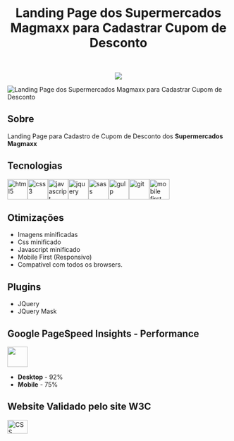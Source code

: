 <h1 align="center">Landing Page dos Supermercados Magmaxx para Cadastrar Cupom de Desconto</h1>

<br>

<p align="center">
<a href="https://matheusgomesweb.github.io/landing-page-supermercados-magmaxx-cupom-desconto" target="_blank"/><img src="https://img.shields.io/badge/🌐%20LIVE%20PREVIEW:-51487f?style=flat-square"/></a>
</p
  
<p>  
<img src="https://i.imgur.com/cTkJhHw.png" alt="Landing Page dos Supermercados Magmaxx para Cadastrar Cupom de Desconto"/>
</p>

## Sobre

Landing Page para Cadastro de Cupom de Desconto dos **Supermercados Magmaxx**

## Tecnologias

<img src="https://img.icons8.com/color/96/000000/html-5.png" alt="html5" width="46px"/><img src="https://img.icons8.com/color/96/000000/css3.png" alt="css3" width="46px"/><img src="https://img.icons8.com/color/96/000000/javascript.png" alt="javascript" width="46px"/><img src="https://img.icons8.com/ios/100/000000/jquery.png" alt="jquery" width="46px"/><img src="https://img.icons8.com/color/96/000000/sass.png" alt="sass" width="46px"/><img src="https://cdn.iconscout.com/icon/free/png-64/gulp-1-282455.png" alt="gulp" width="46px"/><img src="https://img.icons8.com/color/96/000000/git.png" alt="git" width="46px"/><img src="https://img.icons8.com/officel/80/000000/media-queries.png" alt="mobile first" width="46px"/>

## Otimizações

- Imagens minificadas
- Css minificado
- Javascript minificado
- Mobile First (Responsivo)
- Compativel com todos os browsers.

## Plugins

- JQuery
- JQuery Mask

## Google PageSpeed Insights - Performance

[<img src="https://www.gstatic.com/images/icons/material/product/2x/pagespeed_64dp.png" width="46px"/>](https://developers.google.com/speed/pagespeed/insights/?hl=pt-br&url=https%3A%2F%2Fmatheusgomesweb.github.io%2Fclube-magmaxx-cupom-desconto%2F&tab=desktop)

- **Desktop** - 92%
- **Mobile** - 75%

## Website Validado pelo site **W3C**

[<img style="border:0;width:46px;height:31px" src="https://jigsaw.w3.org/css-validator/images/vcss-blue" alt="CSS válido!" />](https://jigsaw.w3.org/css-validator/validator?uri=https%3A%2F%2Fmatheusgomesweb.github.io%2Fclube-magmaxx-cupom-desconto%2F&profile=css3svg&usermedium=all&warning=1&vextwarning=&lang=pt-BR)
